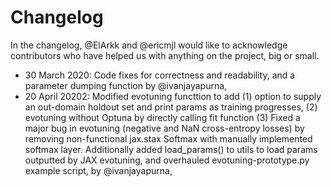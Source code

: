 # Changelog

In the changelog, @ElArkk and @ericmjl would like to acknowledge contributors who have helped us with anything on the project, big or small.

<Please add your contribution to the top>

- 30 March 2020: Code fixes for correctness and readability, and a parameter dumping function by @ivanjayapurna,
- 20 April 20202: Modified evotuning functtion to add (1) option to supply an out-domain holdout set and print params as training progresses, (2) evotuning without Optuna by directly calling fit function (3) Fixed a major bug in evotuning (negative and NaN cross-entropy losses) by removing non-functional jax.stax Softmax with manually implemented softmax layer. Additionally added load_params() to utils to load params outputted by JAX evotuning, and overhauled evotuning-prototype.py example script, by @ivanjayapurna,
